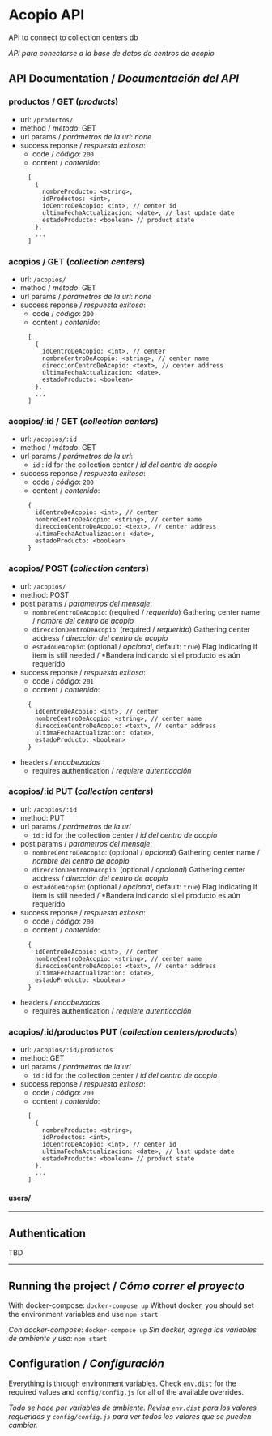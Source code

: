 # Acopio API

API to connect to collection centers db

*API para conectarse a la base de datos de centros de acopio*

## API Documentation / *Documentación del API*


### productos / GET (_products_)

- url: `/productos/`
- method / *método*: GET
- url params / *parámetros de la url*: _none_
- success reponse / *respuesta exitosa*:
  - code / *código*: `200`
  - content / *contenido*:
  ```
    [
      {
        nombreProducto: <string>,
        idProductos: <int>,
        idCentroDeAcopio: <int>, // center id
        ultimaFechaActualizacion: <date>, // last update date
        estadoProducto: <boolean> // product state
      },
      ...
    ]
  ```

### acopios / GET (_collection centers_)

- url: `/acopios/`
- method / *método*: GET
- url params / *parámetros de la url*: _none_
- success reponse / *respuesta exitosa*:
  - code / *código*: `200`
  - content / *contenido*:
  ```
    [
      {
        idCentroDeAcopio: <int>, // center
        nombreCentroDeAcopio: <string>, // center name
        direccionCentroDeAcopio: <text>, // center address
        ultimaFechaActualizacion: <date>,
        estadoProducto: <boolean>
      },
      ...
    ]
  ```

### acopios/:id / GET (_collection centers_)

- url: `/acopios/:id`
- method / *método*: GET
- url params / *parámetros de la url*:
  - `id` <int>: id for the collection center / _id del centro de acopio_
- success reponse / *respuesta exitosa*:
  - code / *código*: `200`
  - content / *contenido*:
  ```
    {
      idCentroDeAcopio: <int>, // center
      nombreCentroDeAcopio: <string>, // center name
      direccionCentroDeAcopio: <text>, // center address
      ultimaFechaActualizacion: <date>,
      estadoProducto: <boolean>
    }
  ```

### acopios/ POST (_collection centers_)

- url: `/acopios/`
- method: POST
- post params / *parámetros del mensaje*:
  - `nombreCentroDeAcopio`: <string> (required / *requerido*)
    Gathering center name / *nombre del centro de acopio*
  - `direccionDentroDeAcopio`: <string> (required / *requerido*)
    Gathering center address / *dirección del centro de acopio*
  - `estadoDeAcopio`: <boolean> (optional / *opcional*, default: `true`)
    Flag indicating if item is still needed / *Bandera indicando si el producto es aún requerido
- success reponse / *respuesta exitosa*:
  - code / *código*: `201`
  - content / *contenido*:
  ```
    {
      idCentroDeAcopio: <int>, // center
      nombreCentroDeAcopio: <string>, // center name
      direccionCentroDeAcopio: <text>, // center address
      ultimaFechaActualizacion: <date>,
      estadoProducto: <boolean>
    }
  ```
- headers / *encabezados*
  - requires authentication / *requiere autenticación*

### acopios/:id PUT (_collection centers_)

- url: `/acopios/:id`
- method: PUT
- url params / *parámetros de la url*
  - `id` <int>: id for the collection center / _id del centro de acopio_
- post params / *parámetros del mensaje*:
  - `nombreCentroDeAcopio`: <string> (optional / *opcional*)
    Gathering center name / *nombre del centro de acopio*
  - `direccionDentroDeAcopio`: <string> (optional / *opcional*)
    Gathering center address / *dirección del centro de acopio*
  - `estadoDeAcopio`: <boolean> (optional / *opcional*, default: `true`)
    Flag indicating if item is still needed / *Bandera indicando si el producto es aún requerido
- success reponse / *respuesta exitosa*:
  - code / *código*: `200`
  - content / *contenido*:
  ```
    {
      idCentroDeAcopio: <int>, // center
      nombreCentroDeAcopio: <string>, // center name
      direccionCentroDeAcopio: <text>, // center address
      ultimaFechaActualizacion: <date>,
      estadoProducto: <boolean>
    }
- headers / *encabezados*
  - requires authentication / *requiere autenticación*

### acopios/:id/productos PUT (_collection centers/products_)

- url: `/acopios/:id/productos`
- method: GET
- url params / *parámetros de la url*
  - `id` <int>: id for the collection center / _id del centro de acopio_
- success reponse / *respuesta exitosa*:
  - code / *código*: `200`
  - content / *contenido*:
  ```
    [
      {
        nombreProducto: <string>,
        idProductos: <int>,
        idCentroDeAcopio: <int>, // center id
        ultimaFechaActualizacion: <date>, // last update date
        estadoProducto: <boolean> // product state
      },
      ...
    ]
  ```


#### users/

-----

## Authentication

TBD

------

## Running the project / *Cómo correr el proyecto*

With docker-compose: `docker-compose up`
Without docker, you should set the environment variables and use `npm start`

*Con docker-compose*: `docker-compose up`
*Sin docker, agrega las variables de ambiente y usa*: `npm start`

## Configuration / *Configuración*

Everything is through environment variables. Check `env.dist` for the
required values and `config/config.js` for all of the available
overrides.

*Todo se hace por variables de ambiente. Revisa `env.dist` para los
valores requeridos y `config/config.js` para ver todos los valores que
se pueden cambiar.*
